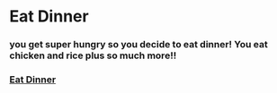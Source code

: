 # Eat Dinner 
### you get super hungry so you decide to eat dinner! You eat chicken and rice plus so much more!!
### [Eat Dinner](eat-dinner.md)